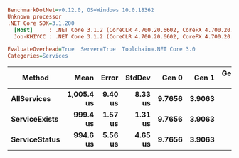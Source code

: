``` ini

BenchmarkDotNet=v0.12.0, OS=Windows 10.0.18362
Unknown processor
.NET Core SDK=3.1.200
  [Host]     : .NET Core 3.1.2 (CoreCLR 4.700.20.6602, CoreFX 4.700.20.6702), X64 RyuJIT
  Job-KHIYCC : .NET Core 3.1.2 (CoreCLR 4.700.20.6602, CoreFX 4.700.20.6702), X64 RyuJIT

EvaluateOverhead=True  Server=True  Toolchain=.NET Core 3.0  
Categories=Services  

```
|        Method |       Mean |   Error |  StdDev |  Gen 0 |  Gen 1 | Gen 2 | Allocated |
|-------------- |-----------:|--------:|--------:|-------:|-------:|------:|----------:|
|   **AllServices** | **1,005.4 us** | **9.40 us** | **8.33 us** | **9.7656** | **3.9063** |     **-** | **103.52 KB** |
| **ServiceExists** |   **999.4 us** | **1.57 us** | **1.31 us** | **9.7656** | **3.9063** |     **-** | **103.59 KB** |
| **ServiceStatus** |   **994.6 us** | **5.56 us** | **4.65 us** | **9.7656** | **3.9063** |     **-** | **103.59 KB** |
